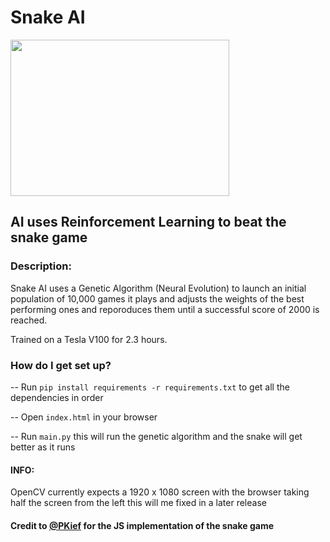 # Snake AI

<img src="https://i.imgur.com/E74B9h1.png" height=250 width=350>

## AI uses Reinforcement Learning to beat the snake game

### Description:
Snake AI uses a Genetic Algorithm (Neural Evolution) to launch an initial population of 10,000 games it plays and adjusts the weights of the best performing ones and reporoduces them until a successful score of 2000 is reached.

Trained on a Tesla V100 for 2.3 hours.

### How do I get set up? ###

-- Run `pip install requirements -r requirements.txt` to get all the dependencies in order

-- Open `index.html` in your browser

-- Run `main.py` this will run the genetic algorithm and the snake will get better as it runs

#### INFO: 
OpenCV currently expects a 1920 x 1080 screen with the browser taking half the screen from the left this will me fixed in a later release


#### Credit to [@PKief](https://github.com/PKief) for the JS implementation of the snake game
